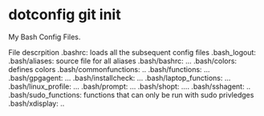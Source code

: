 # dotconfig git init

My Bash Config Files.


File descrpition
.bashrc: loads all the subsequent config files
.bash_logout: 
.bash/aliases:          source file for all aliases
.bash/bashrc:           ...
.bash/colors:           defines colors
.bash/commonfunctions: ..
.bash/functions:        ...
.bash/gpgagent:         ...
.bash/installcheck:     ...
.bash/laptop_functions: ...
.bash/linux_profile:    ...
.bash/prompt:           ...
.bash/shopt:            ....
.bash/sshagent:         ..
.bash/sudo_functions:   functions that can only be run with sudo privledges
.bash/xdisplay:         ..
